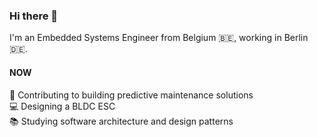 ### Hi there 👋
I'm an Embedded Systems Engineer from Belgium 🇧🇪, working in Berlin 🇩🇪.

#### NOW
💼 Contributing to building predictive maintenance solutions  
💻 Designing a BLDC ESC  
📚 Studying software architecture and design patterns
